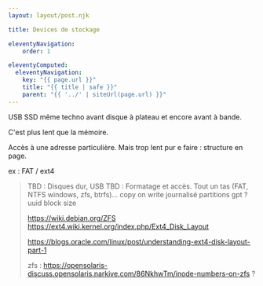 ```yaml
---
layout: layout/post.njk

title: Devices de stockage

eleventyNavigation:
    order: 1

eleventyComputed:
  eleventyNavigation:
    key: "{{ page.url }}"
    title: "{{ title | safe }}"
    parent: "{{ '../' | siteUrl(page.url) }}"
---
```


USB SSD même techno
avant disque à plateau et encore avant à bande.

C'est plus lent que la mémoire.

Accès à une adresse particulière. Mais trop lent pur e faire : structure en page.

ex : FAT / ext4


> TBD : Disques dur, USB
> TBD : Formatage et accès. Tout un tas (FAT, NTFS windows, zfs, btrfs)...
> copy on write
> journalisé
> partitions
> gpt ? uuid
> block size
>
> <https://wiki.debian.org/ZFS>
> <https://ext4.wiki.kernel.org/index.php/Ext4_Disk_Layout>
>
> <https://blogs.oracle.com/linux/post/understanding-ext4-disk-layout-part-1>
>
> zfs : <https://opensolaris-discuss.opensolaris.narkive.com/86NkhwTm/inode-numbers-on-zfs> ?
